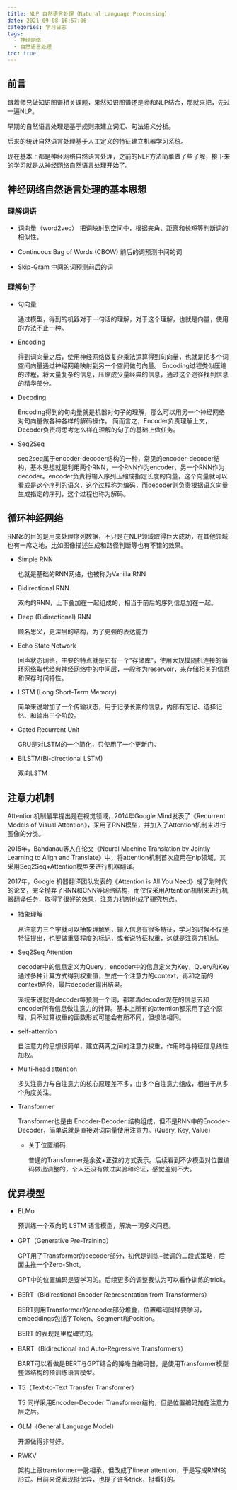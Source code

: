 ```yaml
---
title: NLP 自然语言处理（Natural Language Processing）
date: 2021-09-08 16:57:06
categories: 学习日志
tags:
  - 神经网络
  - 自然语言处理
toc: true
---
```


## 前言

跟着师兄做知识图谱相关课题，果然知识图谱还是🉐和NLP结合，那就来把，先过一遍NLP。

<!--more-->

早期的自然语言处理是基于规则来建立词汇、句法语义分析。

后来的统计自然语言处理基于人工定义的特征建立机器学习系统。

现在基本上都是神经网络自然语言处理，之前的NLP方法简单做了些了解，接下来的学习就是从神经网络自然语言处理开始了。

## 神经网络自然语言处理的基本思想

### 理解词语

- 词向量（word2vec）
    把词映射到空间中，根据夹角、距离和长短等判断词的相似性。

- Continuous Bag of Words (CBOW)
    前后的词预测中间的词

- Skip-Gram
    中间的词预测前后的词

### 理解句子

- 句向量

    通过模型，得到的机器对于一句话的理解，对于这个理解，也就是向量，使用的方法不止一种。

- Encoding

    得到词向量之后，使用神经网络做复杂乘法运算得到句向量，也就是把多个词空间向量通过神经网络映射到另一个空间做句向量。
    Encoding过程类似压缩的过程，将大量复杂的信息，压缩成少量经典的信息，通过这个途径找到信息的精华部分。

- Decoding

    Encoding得到的句向量就是机器对句子的理解，那么可以用另一个神经网络对句向量做各种各样的解码操作。
    简而言之，Encoder负责理解上文，Decoder负责将思考怎么样在理解的句子的基础上做任务。

- Seq2Seq

    seq2seq属于encoder-decoder结构的一种，常见的encoder-decoder结构，基本思想就是利用两个RNN，一个RNN作为encoder，另一个RNN作为decoder。encoder负责将输入序列压缩成指定长度的向量，这个向量就可以看成是这个序列的语义，这个过程称为编码，而decoder则负责根据语义向量生成指定的序列，这个过程也称为解码。

## 循环神经网络

RNNs的目的是用来处理序列数据，不只是在NLP领域取得巨大成功，在其他领域也有一席之地，比如图像描述生成和路径判断等也有不错的效果。

- Simple RNN

    也就是基础的RNN网络，也被称为Vanilla RNN

- Bidirectional RNN

    双向的RNN，上下叠加在一起组成的，相当于前后的序列信息加在一起。

- Deep (Bidirectional) RNN

    顾名思义，更深层的结构，为了更强的表达能力

- Echo State Network

    回声状态网络，主要的特点就是它有一个“存储库”，使用大规模随机连接的循环网络取代经典神经网络中的中间层，一般称为reservoir，来存储相关的信息和保存时间特性。

- LSTM (Long Short-Term Memory)

    简单来说增加了一个传输状态，用于记录长期的信息，内部有忘记、选择记忆、和输出三个阶段。

- Gated Recurrent Unit

    GRU是对LSTM的一个简化，只使用了一个更新门。

- BiLSTM(Bi-directional LSTM)

    双向LSTM

## 注意力机制

Attention机制最早提出是在视觉领域，2014年Google Mind发表了《Recurrent Models of Visual Attention》，采用了RNN模型，并加入了Attention机制来进行图像的分类。

2015年，Bahdanau等人在论文《Neural Machine Translation by Jointly Learning to Align and Translate》中，将attention机制首次应用在nlp领域，其采用Seq2Seq+Attention模型来进行机器翻译。

2017年，Google 机器翻译团队发表的《Attention is All You Need》成了划时代的论文，完全抛弃了RNN和CNN等网络结构，而仅仅采用Attention机制来进行机器翻译任务，取得了很好的效果，注意力机制也成了研究热点。

- 抽象理解

    从注意力三个字就可以抽象理解到，输入信息有很多特征，学习的时候不仅是特征提出，也要做重要程度的标记，或者说特征权重，这就是注意力机制。

- Seq2Seq Attention

    decoder中的信息定义为Query，encoder中的信息定义为Key，Query和Key通过多种计算方式得到权重值，生成一个注意力的context，再和之前的context结合，最后decoder输出结果。

    笼统来说就是decoder每预测一个词，都拿着decoder现在的信息去和encoder所有信息做注意力的计算。基本上所有的attention都采用了这个原理，只不过算权重的函数形式可能会有所不同，但想法相同。

- self-attention

    自注意力的思想很简单，建立两两之间的注意力权重，作用时与特征信息线性加权。

- Multi-head attention

    多头注意力与自注意力的核心原理差不多，由多个自注意力组成，相当于从多个角度关注。

- Transformer

    Transformer也是由 Encoder-Decoder 结构组成，但不是RNN中的Encoder-Decoder，简单说就是直接对词向量使用注意力。(Query, Key, Value)

    - 关于位置编码

        普通的Transformer是余弦+正弦的方式表示。后续看到不少模型对位置编码做出调整的，个人还没有做过实验和论证，感觉差别不大。

## 优异模型

- ELMo

    预训练一个双向的 LSTM 语言模型，解决一词多义问题。

- GPT（Generative Pre-Training）

    GPT用了Transformer的decoder部分，初代是训练+微调的二段式策略，后面主推一个Zero-Shot。

    GPT中的位置编码是要学习的。后续更多的调整我认为可以看作训练的trick。

- BERT（Bidirectional Encoder Representation from Transformers）

    BERT则用Transformer的encoder部分堆叠，位置编码同样要学习，embeddings包括了Token、Segment和Position。

    BERT 的表现是里程碑式的。

- BART（Bidirectional and Auto-Regressive Transformers）

    BART可以看做是BERT与GPT结合的降噪自编码器，是使用Transformer模型整体结构的预训练语言模型。

- T5（Text-to-Text Transfer Transformer）

    T5 同样采用Encoder-Decoder Transformer结构，但是位置编码加在注意力层之后。

- GLM（General Language Model）

    开源做得非常好。

- RWKV

    架构上跟transformer一脉相承，但改成了linear attention，于是写成RNN的形式。目前来说表现挺优异，也提了许多trick，挺看好的。

